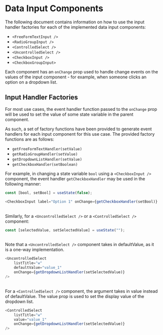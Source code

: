 # Data Input Components
The following document contains information on how to use the input handler factories for each of the implemented data input components:

* `<FreeFormTextInput />`
* `<RadioGroupInput />`
* `<ControlledSelect />`
* `<UncontrolledSelect />`
* `<CheckboxInput />`
* `<CheckboxGroupInput>`

Each component has an `onChange` prop used to handle change events on the values of the input component -  for example, when someone clicks an option on a dropdown list. 

## Input Handler Factories
For most use cases, the event handler function passed to the `onChange` prop will be used to set the value of some state variable in the parent component.

As such, a set of factory functions have been provided to generate event handlers for each input component for this use case.
The provided factory functions are as follows:

* `getFreeFormTextHandler(setValue)`
* `getRadioGroupHandler(setValue)`
* `getDropdownListHandler(setValue)`
* `getCheckboxHandler(setBoolean)`

For example, in changing a state variable `bool` using a `<CheckboxInput />` component, the event handler `getCheckboxHandler` may be used in the following manner:

```typescript jsx
const [bool, setBool] = useState(false);
```

```typescript jsx
<CheckboxInput label="Option 1" onChange={getCheckboxHandler(setBool)} />
````

\
Similarly, for a `<UncontrolledSelect />` or a `<ControlledSelect />` component:

```typescript jsx
const [selectedValue, setSelectedValue] = useState("");
```

\
Note that a `<UncontrolledSelect />` component takes in defaultValue, as it is a one-way implementation.

```typescript jsx
<UncontrolledSelect
    listTitle="w"
    defaultValue="value_1"
    onChange={getDropdownListHandler(setSelectedValue)}
/>
```

\
For a `<ControlledSelect />` component, the argument takes in value instead of defaultValue. The value prop is used to set the display value of the dropdown list.

```typescript jsx
<ControlledSelect
    listTitle="w"
    value="value_1"
    onChange={getDropdownListHandler(setSelectedValue)}
/>
```



